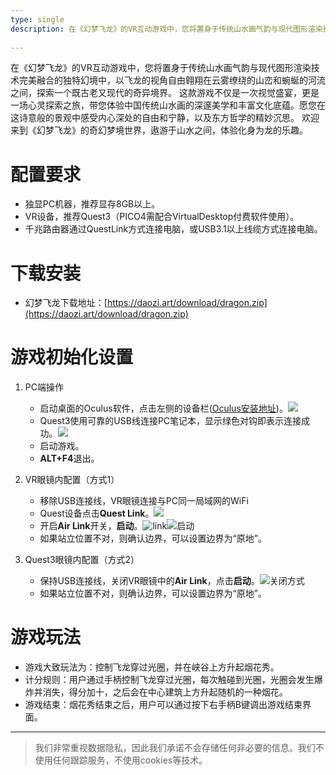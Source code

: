 ```yaml
---
type: single
description: 在《幻梦飞龙》的VR互动游戏中，您将置身于传统山水画气韵与现代图形渲染技术完美融合的独特幻境中，以飞龙的视角自由翱翔在云雾缭绕的山峦和蜿蜒的河流之间，探索一个既古老又现代的奇异境界。这款游戏不仅是一次视觉盛宴，更是一场心灵探索之旅，带您体验中国传统山水画的深邃美学和丰富文化底蕴。愿您在这诗意般的景观中感受内心深处的自由和宁静，以及东方哲学的精妙沉思。 欢迎来到《幻梦飞龙》的奇幻梦境世界，遨游于山水之间，体验化身为龙的乐趣。
 
---
```

在《幻梦飞龙》的VR互动游戏中，您将置身于传统山水画气韵与现代图形渲染技术完美融合的独特幻境中，以飞龙的视角自由翱翔在云雾缭绕的山峦和蜿蜒的河流之间，探索一个既古老又现代的奇异境界。
这款游戏不仅是一次视觉盛宴，更是一场心灵探索之旅，带您体验中国传统山水画的深邃美学和丰富文化底蕴。愿您在这诗意般的景观中感受内心深处的自由和宁静，以及东方哲学的精妙沉思。 欢迎来到《幻梦飞龙》的奇幻梦境世界，遨游于山水之间，体验化身为龙的乐趣。

# 配置要求

- 独显PC机器，推荐显存8GB以上。
- VR设备，推荐Quest3（PICO4需配合VirtualDesktop付费软件使用）。
- 千兆路由器通过QuestLink方式连接电脑，或USB3.1以上线缆方式连接电脑。

# 下载安装

- 幻梦飞龙下载地址：[https://daozi.art/download/dragon.zip](https://daozi.art/download/dragon.zip)

# 游戏初始化设置

1. PC端操作
   - 启动桌面的Oculus软件，点击左侧的设备栏([Oculus安装地址](https://gitee.com/tornado245/dragon/raw/master/OculusSetup.exe))。![](../images/oculus1.png)
   - Quest3使用可靠的USB线连接PC笔记本，显示绿色对钩即表示连接成功。![](../images/oculus_success.png)
   - 启动游戏。
   - **ALT+F4**退出。

2. VR眼镜内配置（方式1）
   - 移除USB连接线，VR眼镜连接与PC同一局域网的WiFi
   - Quest设备点击**Quest Link**。![](../images/oculus_2.png)
   - 开启**Air Link**开关，**启动**。![link](../images/quest_link.png)![启动](../images/quest_link2.png)
   - 如果站立位置不对，则确认边界，可以设置边界为“原地”。

3. Quest3眼镜内配置（方式2）
   - 保持USB连接线，关闭VR眼镜中的**Air Link**，点击**启动**。![关闭方式](../images/quest_link_close.png)
   - 如果站立位置不对，则确认边界，可以设置边界为“原地”。

# 游戏玩法

- 游戏大致玩法为：控制飞龙穿过光圈，并在峡谷上方升起烟花秀。
- 计分规则：用户通过手柄控制飞龙穿过光圈，每次触碰到光圈，光圈会发生爆炸并消失，得分加十，之后会在中心建筑上方升起随机的一种烟花。
- 游戏结束：烟花秀结束之后，用户可以通过按下右手柄B键调出游戏结束界面。


---

 

> 我们非常重视数据隐私，因此我们承诺不会存储任何非必要的信息。我们不使用任何跟踪服务，不使用cookies等技术。

